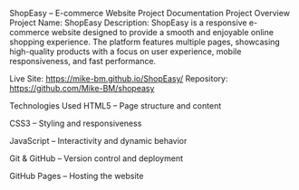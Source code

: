ShopEasy – E-commerce Website Project Documentation
Project Overview
Project Name: ShopEasy
Description:
ShopEasy is a responsive e-commerce website designed to provide a smooth and enjoyable online shopping experience. The platform features multiple pages, showcasing high-quality products with a focus on user experience, mobile responsiveness, and fast performance.

Live Site: https://mike-bm.github.io/ShopEasy/
Repository: https://github.com/Mike-BM/shopeasy

Technologies Used
HTML5 – Page structure and content

CSS3 – Styling and responsiveness

JavaScript – Interactivity and dynamic behavior

Git & GitHub – Version control and deployment

GitHub Pages – Hosting the website
